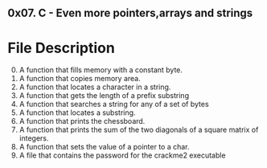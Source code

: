 ## 0x07. C - Even more pointers,arrays and strings

# File Description

 0. A function that fills memory with a constant byte.
 1. A function that copies memory area.
 2. A function that locates a character in a string.
 3. A function that gets the length of a prefix substring
 4. A function that searches a string for any of a set of bytes
 5. A function that locates a substring.
 6. A function that prints the chessboard.
 7. A function that prints the sum of the two diagonals of a square matrix of integers.
 8. A function that sets the value of a pointer to a char.
 9. A file that contains the password for the crackme2 executable
